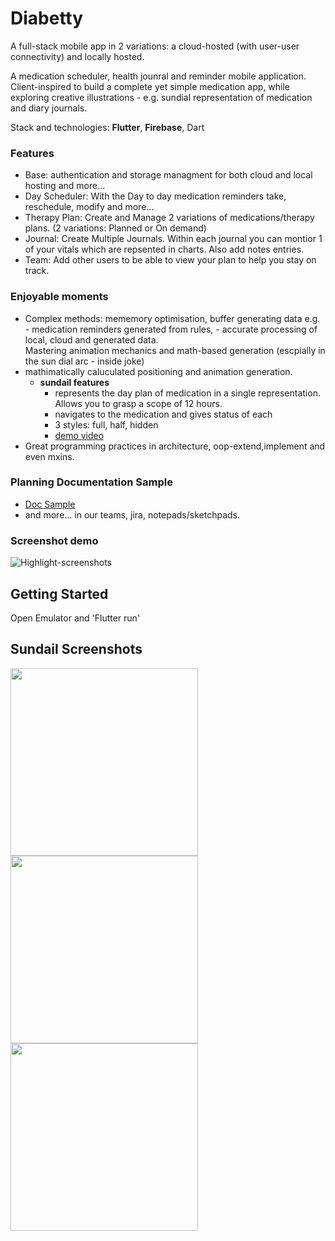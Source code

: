 # Diabetty

A full-stack mobile app in 2 variations: a cloud-hosted (with user-user connectivity) and locally hosted. 

A medication scheduler, health jounral and reminder mobile application. Client-inspired to build a complete yet simple medication app, while exploring creative illustrations - e.g. sundial representation of medication and diary journals.

Stack and technologies: **Flutter**, **Firebase**, Dart

### Features
- Base: authentication and storage managment for both cloud and local hosting and more...
- Day Scheduler: With the Day to day medication reminders take, reschedule, modify and more...
- Therapy Plan: Create and Manage 2 variations of medications/therapy plans. (2 variations: Planned or On demand)
- Journal: Create Multiple Journals. Within each journal you can montior 1 of your vitals which are repsented in charts. Also add notes entries.
- Team: Add other users to be able to view your plan to help you stay on track.

### Enjoyable moments
- Complex methods: mememory optimisation, buffer generating data e.g. - medication reminders generated from rules, - accurate processing of local, cloud and generated data.  
  Mastering animation mechanics and math-based generation (escpially in the sun dial arc - inside joke)
- mathimatically caluculated positioning and animation generation.
    - **sundail features**
      - represents the day plan of medication in a single representation. Allows you to grasp a scope of 12 hours.
      - navigates to the medication and gives status of each
      - 3 styles: full, half, hidden
      - [demo video](https://drive.google.com/file/d/1LCuzzQWazyKCT2S3WB2ypm5pxVjBX2bq/view?usp=sharing)
- Great programming practices in architecture, oop-extend,implement and even mxins.
  
  
### Planning Documentation Sample
  - [Doc Sample](https://drive.google.com/drive/folders/1xlYyBHY9w8M5S360de1E8k9Hh4bwBPvW?usp=sharing)
  - and more... in our teams, jira, notepads/sketchpads.

### Screenshot demo
![Highlight-screenshots](https://user-images.githubusercontent.com/58271203/187073197-fb078956-83f1-46a9-a955-01b6bed7f09f.png)

## Getting Started

Open Emulator and 'Flutter run'

## Sundail Screenshots
<img src="https://user-images.githubusercontent.com/58271203/190148088-a33d0e32-3c06-41c9-a912-38016db930bf.png" width="300"> <img src="https://user-images.githubusercontent.com/58271203/190148243-8a8ee1e6-8fc2-4ce2-ba2c-89c485483c54.png" width="300"> <img src="https://user-images.githubusercontent.com/58271203/190148279-7ade6b54-f15b-4830-820b-9b8d9f064572.png" width="300">




        


